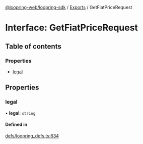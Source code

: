 [@loopring-web/loopring-sdk](../README.md) / [Exports](../modules.md) / GetFiatPriceRequest

# Interface: GetFiatPriceRequest

## Table of contents

### Properties

- [legal](GetFiatPriceRequest.md#legal)

## Properties

### legal

• **legal**: `string`

#### Defined in

[defs/loopring_defs.ts:634](https://github.com/Loopring/loopring_sdk/blob/1b21a8d/src/defs/loopring_defs.ts#L634)

